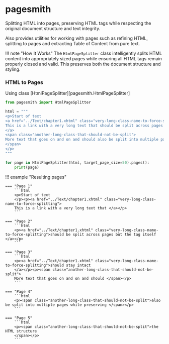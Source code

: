 # pagesmith

Splitting HTML into pages, preserving HTML tags while respecting the original document structure and text integrity.

Also provides utilities for working with pages such as refining HTML, splitting to pages and extracting Table of Content from pure text.


!!! note "How It Works"
    The `HtmlPageSplitter` class intelligently splits HTML content into appropriately sized pages while ensuring all HTML tags remain properly closed and valid. This preserves both the document structure and styling.

### HTML to Pages

Using class [HtmlPageSplitter][pagesmith.HtmlPageSplitter]

```python
from pagesmith import HtmlPageSplitter

html = """
<p>Start of text
<a href="../Text/chapter1.xhtml" class="very-long-class-name-to-force-splitting">
This is a link with a very long text that should be split across pages but the tag itself should stay intact
</a>
<span class="another-long-class-that-should-not-be-split">
More text that goes on and on and should also be split into multiple pages while preserving the HTML structure
</span>
</p>
"""

for page in HtmlPageSplitter(html, target_page_size=50).pages():
    print(page)
```

!!! example "Resulting pages"

    === "Page 1"
        ```html
        <p>Start of text
        </p><p><a href="../Text/chapter1.xhtml" class="very-long-class-name-to-force-splitting">
        This is a link with a very long text that </a></p>
        ```

    === "Page 2"
        ```html
        <p><a href="../Text/chapter1.xhtml" class="very-long-class-name-to-force-splitting">should be split across pages but the tag itself </a></p>
        ```

    === "Page 3"
        ```html
        <p><a href="../Text/chapter1.xhtml" class="very-long-class-name-to-force-splitting">should stay intact
        </a></p><p><span class="another-long-class-that-should-not-be-split">
        More text that goes on and on and should </span></p>
        ```

    === "Page 4"
        ```html
        <p><span class="another-long-class-that-should-not-be-split">also be split into multiple pages while preserving </span></p>
        ```

    === "Page 5"
        ```html
        <p><span class="another-long-class-that-should-not-be-split">the HTML structure
        </span></p>
        ```

